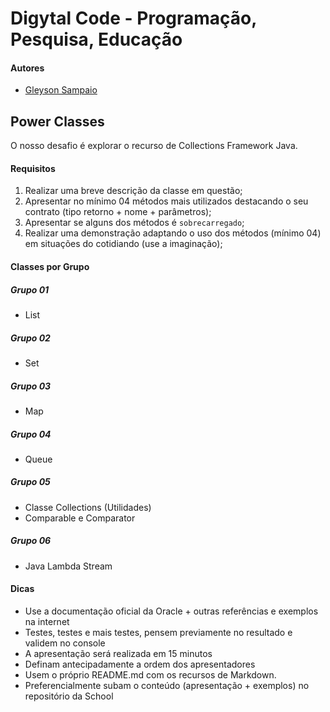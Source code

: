# Digytal Code - Programação, Pesquisa, Educação

#### Autores
- [Gleyson Sampaio](https://github.com/glysns)

## Power Classes
O nosso desafio é explorar o recurso de Collections Framework Java.

#### Requisitos
1. Realizar uma breve descrição da classe em questão;
1. Apresentar no mínimo 04 métodos mais utilizados destacando o seu contrato (tipo retorno + nome + parâmetros);
1. Apresentar se alguns dos métodos é `sobrecarregado`;
1. Realizar uma demonstração adaptando o uso dos métodos (mínimo 04) em situações do cotidiando (use a imaginação);

#### Classes por Grupo

##### Grupo 01
- List


##### Grupo 02
- Set

##### Grupo 03
- Map

##### Grupo 04
- Queue

##### Grupo 05
- Classe Collections (Utilidades)
- Comparable e Comparator
##### Grupo 06
- Java Lambda Stream


#### Dicas
- Use a documentação oficial da Oracle + outras referências e exemplos na internet
- Testes, testes e mais testes, pensem previamente no resultado e validem no console
- A apresentação será realizada em 15 minutos
- Definam antecipadamente a ordem dos apresentadores
- Usem o próprio README.md com os recursos de Markdown.
- Preferencialmente subam o conteúdo (apresentação + exemplos) no repositório da School


